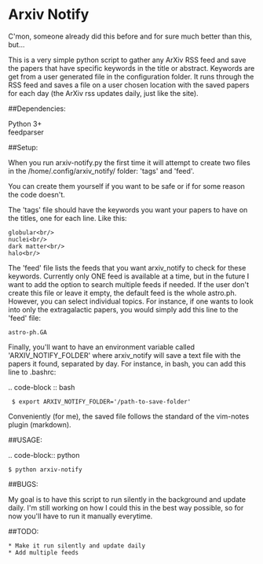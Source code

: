 Arxiv Notify
============

C'mon, someone already did this before and for sure much better than this, but...

This is a very simple python script to gather any ArXiv RSS feed and save the papers that have specific keywords in the title or abstract. Keywords are get from a user generated file in the configuration folder. It runs through the RSS feed and saves a file on a user chosen location with the saved papers for each day (the ArXiv rss updates daily, just like the site).

##Dependencies:

Python 3+<br/>
feedparser<br/> 

##Setup:


When you run arxiv-notify.py the first time it will attempt to create two files in the /home/.config/arxiv_notify/ folder: 'tags' and 'feed'.

You can create them yourself if you want to be safe or if for some reason the code doesn't. 

The 'tags' file should have the keywords you want your papers to have on the titles, one for each line. Like this:

    globular<br/> 
    nuclei<br/>
    dark matter<br/> 
    halo<br/>

The 'feed' file lists the feeds that you want arxiv_notify to check for these keywords. Currently only ONE feed is available at a time, but in the future I want to add the option to search multiple feeds if needed. If the user don't create this file or leave it empty, the default feed is the whole astro.ph. However, you can select individual topics. For instance, if one wants to look into only the extragalactic papers, you would simply add this line to the 'feed' file:

    astro-ph.GA

Finally, you'll want to have an environment variable called 'ARXIV_NOTIFY_FOLDER' where arxiv_notify will save a text file with the papers it found, separated by day. For instance, in bash, you can add this line to .bashrc:

.. code-block :: bash 

     $ export ARXIV_NOTIFY_FOLDER='/path-to-save-folder'

Conveniently (for me), the saved file follows the standard of the vim-notes plugin (markdown).

##USAGE:

.. code-block:: python
        
    $ python arxiv-notify

##BUGS:

My goal is to have this script to run silently in the background and update daily. I'm still working on how I could this in the best way possible, so for now you'll have to run it manually everytime. 

##TODO:

    * Make it run silently and update daily
    * Add multiple feeds
